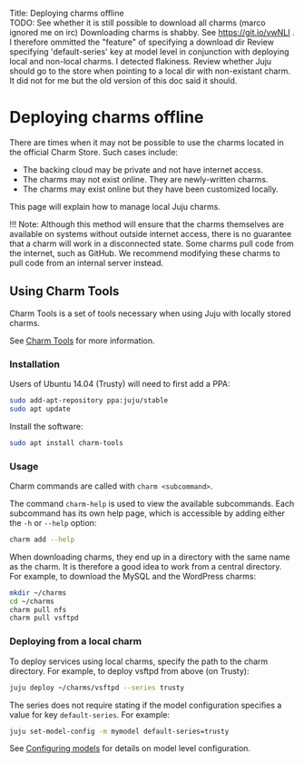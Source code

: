 Title: Deploying charms offline  
TODO: See whether it is still possible to download all charms (marco ignored me
        on irc)
      Downloading charms is shabby. See https://git.io/vwNLI . I therefore
        ommitted the "feature" of specifying a download dir
      Review specifying 'default-series' key at model level in conjunction with
        deploying local and non-local charms. I detected flakiness.
      Review whether Juju should go to the store when pointing to a local dir
        with non-existant charm. It did not for me but the old version of this
        doc said it should.


# Deploying charms offline

There are times when it may not be possible to use the charms located in the
official Charm Store. Such cases include:

- The backing cloud may be private and not have internet access.
- The charms may not exist online. They are newly-written charms.
- The charms may exist online but they have been customized locally.

This page will explain how to manage local Juju charms.

!!! Note: Although this method will ensure that the charms themselves are
available on systems without outside internet access, there is no guarantee
that a charm will work in a disconnected state. Some charms pull code from the
internet, such as GitHub. We recommend modifying these charms to pull code from
an internal server instead.


## Using Charm Tools

Charm Tools is a set of tools necessary when using Juju with locally stored charms.

See [Charm Tools](https://jujucharms.com/docs/devel/tools-charm-tools) for more
information.

### Installation

Users of Ubuntu 14.04 (Trusty) will need to first add a PPA:

```bash
sudo add-apt-repository ppa:juju/stable
sudo apt update
```

Install the software:

```bash
sudo apt install charm-tools
```

### Usage

Charm commands are called with `charm <subcommand>`.

The command `charm-help` is used to view the available subcommands. Each
subcommand has its own help page, which is accessible by adding either the `-h`
or `--help` option:

```bash
charm add --help
```

When downloading charms, they end up in a directory with the same name as the
charm. It is therefore a good idea to work from a central directory. For
example, to download the MySQL and the WordPress charms:

```bash
mkdir ~/charms
cd ~/charms
charm pull nfs
charm pull vsftpd
```

### Deploying from a local charm

To deploy services using local charms, specify the path to the charm directory.
For example, to deploy vsftpd from above (on Trusty):

```bash
juju deploy ~/charms/vsftpd --series trusty
```

The series does not require stating if the model configuration specifies a
value for key `default-series`. For example:

```bash
juju set-model-config -m mymodel default-series=trusty
```

See [Configuring models](./models-config.md) for details on model level
configuration.
